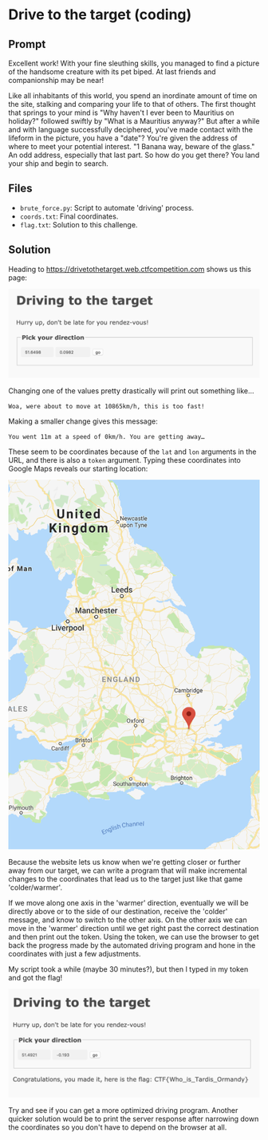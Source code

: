 # Drive to the target (coding)

## Prompt

Excellent work!  With your fine sleuthing skills, you managed to find a picture of the handsome creature with its pet biped.  At last friends and companionship may be near!

Like all inhabitants of this world, you spend an inordinate amount of time on the site, stalking and comparing your life to that of others. The first thought that springs to your mind is "Why haven't I ever been to Mauritius on holiday?" followed swiftly by "What is a Mauritius anyway?" But after a while and with language successfully deciphered, you've made contact with the lifeform in the picture, you have a "date"? You're given the address of where to meet your potential interest. "1 Banana way, beware of the glass." An odd address, especially that last part. So how do you get there?  You land your ship and begin to search.

## Files

* `brute_force.py`: Script to automate 'driving' process.
* `coords.txt`: Final coordinates.
* `flag.txt`: Solution to this challenge.

## Solution 

Heading to https://drivetothetarget.web.ctfcompetition.com shows us this page:

![Driving](images/driving.png "Img")

Changing one of the values pretty drastically will print out something like...

```
Woa, were about to move at 10865km/h, this is too fast!
```

Making a smaller change gives this message:

```
You went 11m at a speed of 0km/h. You are getting away…
```

These seem to be coordinates because of the `lat` and `lon` arguments in the URL, and there is also a `token` argument. Typing these coordinates into Google Maps reveals our starting location:

![Map](images/map.png "Img")

Because the website lets us know when we're getting closer or further away from  our target, we can write a program that will make incremental changes to the coordinates that lead us to the target just like that game 'colder/warmer'.

If we move along one axis in the 'warmer' direction, eventually we will be directly above or to the side of our destination, receive the 'colder' message, and know to switch to the other axis. On the other axis we can move in the 'warmer' direction until we get right past the correct destination and then print out the token. Using the token, we can use the browser to get back the progress made by the automated driving program and hone in the coordinates with just a few adjustments. 

My script took a while (maybe 30 minutes?), but then I typed in my token and got the flag!

![Flag](images/flag.png "Img")

Try and see if you can get a more optimized driving program. Another quicker solution would be to print the server response after narrowing down the coordinates so you don't have to depend on the browser at all.
